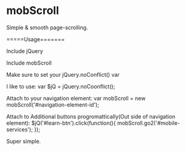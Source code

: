 mobScroll
=========

Simple &amp; smooth page-scrolling.

=====Usage=======

Include jQuery

Include mobScroll

Make sure to set your jQuery.noConflict() var

I like to use:
var $jQ = jQuery.noCoonflict();

Attach to your navigation element:
var mobScroll = new mobScroll('#navigation-element-id');

Attach to Additional buttons progromattically(Out side of navigation element):
   $jQ('#learn-btn').click(function(){
       mobScroll.go2('#mobile-services');
   });

Super simple.
